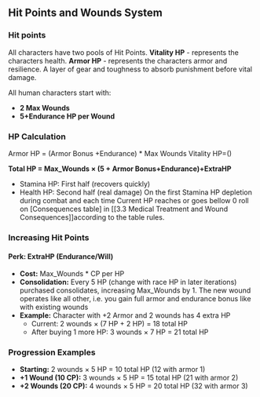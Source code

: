 ## Hit Points and Wounds System

### Hit points
All characters have two pools of Hit Points.
**Vitality HP** - represents the characters health.
**Armor HP**  - represents the characters armor and resilience. A layer of gear and toughness to absorb punishment before vital damage. 

All human characters start with:
- **2 Max Wounds**  
- **5+Endurance HP per Wound**
### HP Calculation
Armor HP = (Armor Bonus +Endurance) * Max Wounds
Vitality HP=()

**Total HP = Max_Wounds × (5 + Armor Bonus+Endurance)+ExtraHP**
  - Stamina HP: First half (recovers quickly)
  - Health HP: Second half (real damage)
On the first Stamina HP depletion during combat and each time Current HP reaches or goes bellow 0 roll on [Consequences table] in [[3.3 Medical Treatment and Wound Consequences]]according to the table rules.

### Increasing Hit Points

#### Perk: ExtraHP (Endurance/Will)
- **Cost:** Max_Wounds * CP per HP
- **Consolidation:** Every 5 HP (change with race HP in later iterations) purchased consolidates, increasing Max_Wounds by 1.  The new wound operates like all other, i.e.  you gain full armor and endurance bonus like with existing wounds
- **Example:** Character with +2 Armor and 2 wounds has 4 extra HP
  - Current: 2 wounds × (7 HP + 2 HP) = 18 total HP  
  - After buying 1 more HP: 3 wounds × 7 HP = 21 total HP

### Progression Examples
- **Starting:** 2 wounds × 5 HP = 10 total HP (12 with armor 1)
- **+1 Wound (10 CP):** 3 wounds × 5 HP = 15 total HP (21 with armor 2)
- **+2 Wounds (20 CP):** 4 wounds × 5 HP = 20 total HP (32 with armor 3)